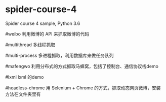# spider-course-4
Spider course 4 sample, Python 3.6

#weibo
利用微博的 API 来抓取微博的代码

#multithread
多线程抓取

#multi-process
多进程抓取，利用数据库来做任务队列

#mafengwo
利用分布式的方式抓取马蜂窝，包括了控制台、通信协议栈demo

#lxml
lxml 的demo

#headless-chrome
用 Selenium + Chrome 的方式，抓取动态网页微博，安装方法在文件夹里有